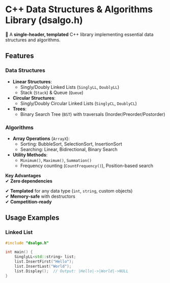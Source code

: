 # C++ Data Structures & Algorithms Library (dsalgo.h)

🚀 A **single-header, templated** C++ library implementing essential data structures and algorithms.

## Features

### Data Structures
- **Linear Structures**:
  - Singly/Doubly Linked Lists (`SinglyLL`, `DoublyLL`)
  - Stack (`Stack`) & Queue (`Queue`)
- **Circular Structures**:
  - Singly/Doubly Circular Linked Lists (`SinglyCL`, `DoublyCL`)
- **Trees**:
  - Binary Search Tree (`BST`) with traversals (Inorder/Preorder/Postorder)
 
### Algorithms
- **Array Operations** (`ArrayX`):
  - Sorting: BubbleSort, SelectionSort, InsertionSort
  - Searching: Linear, Bidirectional, Binary Search
- **Utility Methods**:
  - `Minimum()`, `Maximum()`, `Summation()`
  - Frequency counting (`CountFrequency()`), Position-based search

**Key Advantages**  
✔ **Zero dependencies** 

✔ **Templated** for any data type (`int`, `string`, custom objects)  
✔ **Memory-safe** with destructors  
✔ **Competition-ready** 

## Usage Examples

### Linked List
```cpp
#include "dsalgo.h"

int main() {
    SinglyLL<std::string> list;
    list.InsertFirst("Hello");
    list.InsertLast("World");
    list.Display();  // Output: |Hello|->|World|->NULL
}
